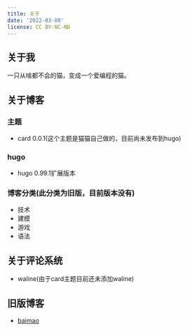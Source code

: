 ```yaml
---
title: 关于
date: '2022-03-08'
license: CC BY-NC-ND
---
```


## 关于我
一只从啥都不会的猫，变成一个爱编程的猫。
## 关于博客
### 主题
- card 0.0.1(这个主题是猫猫自己做的，目前尚未发布到hugo)
### hugo
- hugo 0.99.1扩展版本
### 博客分类(此分类为旧版，目前版本没有)
- 技术
- 建模
- 游戏
- 语法
## 关于评论系统
- waline(由于card主题目前还未添加waline)
## 旧版博客
- [baimao](https://baimao.vercel.app/)